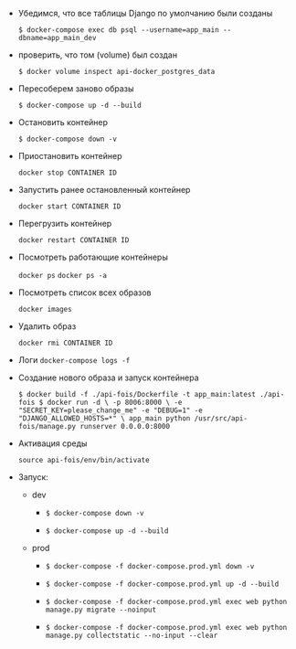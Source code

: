 - Убедимся, что все таблицы Django по умолчанию были созданы

    `$ docker-compose exec db psql --username=app_main --dbname=app_main_dev` 

- проверить, что том (volume) был создан

    `$ docker volume inspect api-docker_postgres_data` 

- Пересоберем заново образы

    `$ docker-compose up -d --build`

- Остановить контейнер

    `$ docker-compose down -v`

- Приостановить контейнер

    `docker stop CONTAINER ID`

- Запустить ранее остановленный контейнер

    `docker start CONTAINER ID`

- Перегрузить контейнер

    `docker restart CONTAINER ID`

- Посмотреть работающие контейнеры

    `docker ps`
    `docker ps -a`

- Посмотреть список всех образов

    `docker images`

- Удалить образ

    `docker rmi CONTAINER ID`

- Логи
    `docker-compose logs -f`

- Создание нового образа и запуск контейнера

    `
    $ docker build -f ./api-fois/Dockerfile -t app_main:latest ./api-fois
    $ docker run -d \
        -p 8006:8000 \
        -e "SECRET_KEY=please_change_me" -e "DEBUG=1" -e "DJANGO_ALLOWED_HOSTS=*" \
        app_main python /usr/src/api-fois/manage.py runserver 0.0.0.0:8000
    `

- Активация среды

    `source api-fois/env/bin/activate`

- Запуск: 
  - dev

    - `$ docker-compose down -v`

    - `$ docker-compose up -d --build`

  - prod

    - `$ docker-compose -f docker-compose.prod.yml down -v`

    - `$ docker-compose -f docker-compose.prod.yml up -d --build`

    - `$ docker-compose -f docker-compose.prod.yml exec web python manage.py migrate --noinput`

    - `$ docker-compose -f docker-compose.prod.yml exec web python manage.py collectstatic --no-input --clear`